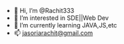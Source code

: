 - 👋 Hi, I’m @Rachit333
- 👀 I’m interested in SDE||Web Dev
- 🌱 I’m currently learning JAVA,JS,etc
- 📫 jasoriarachit@gmail.com

<!---
Rachit333/Rachit333 is a ✨ special ✨ repository because its `README.md` (this file) appears on your GitHub profile.
You can click the Preview link to take a look at your changes.
--->
